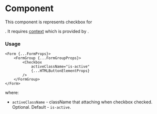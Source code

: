 # <Checkbox /> Component
This component is represents checkbox for [<Form />](./Form.md).
It requires [context](../src/FormGroup/FormGroupContext.ts) which is provided by [<FormGroup/>](./FormGroup.md).

### Usage

```tsx
<Form {...FormProps}>
    <FormGroup {...FormGroupProps}>
        <Checkbox
            activeClassName="is-active"
            {...HTMLButtonElementProps}
        />
    </FormGroup>
</Form>
```

where:
- `activeClassName` - className that attaching when checkbox checked. Optional. Default - `is-active`.
